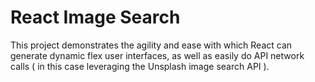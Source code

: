 # React Image Search

This project demonstrates the agility and ease with which React can generate dynamic flex user interfaces, as well as easily do API network calls ( in this case leveraging the Unsplash image search API ).


